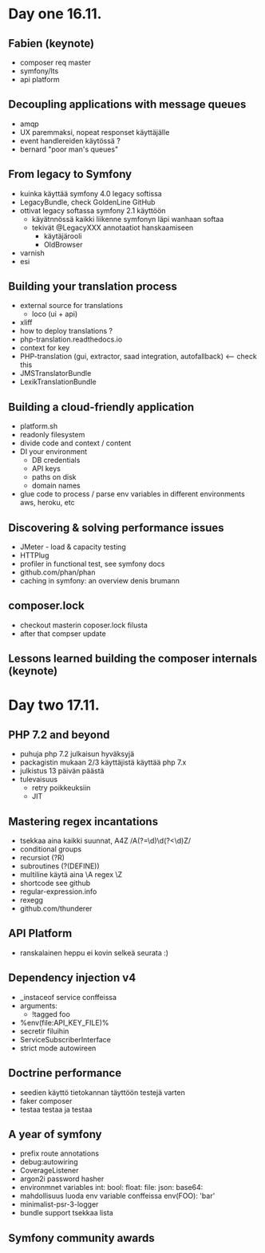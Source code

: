 # Day one 16.11.

## Fabien (keynote)

* composer req master
* symfony/lts
* api platform 

## Decoupling applications with message queues

* amqp
* UX paremmaksi, nopeat responset käyttäjälle
* event handlereiden käytössä ?
* bernard "poor man's queues"

## From legacy to Symfony

* kuinka käyttää symfony 4.0 legacy softissa
* LegacyBundle, check GoldenLine GitHub
* ottivat legacy softassa symfony 2.1 käyttöön
  * käyätnnössä kaikki liikenne symfonyn läpi wanhaan softaa
  * tekivät @LegacyXXX annotaatiot hanskaamiseen
    * käytäjärooli
    * OldBrowser
* varnish
* esi

## Building your translation process

* external source for translations
  * loco (ui + api)
* xliff
* how to deploy translations ?
* php-translation.readthedocs.io
* context for key
* PHP-translation (gui, extractor, saad integration, autofallback) <-- check this
* JMSTranslatorBundle
* LexikTranslationBundle

## Building a cloud-friendly application 

* platform.sh
* readonly filesystem
* divide code and context / content
* DI your environment
  * DB credentials
  * API keys
  * paths on disk
  * domain names
* glue code to process / parse env variables in different environments aws, heroku, etc

## Discovering & solving performance issues

* JMeter - load & capacity testing
* HTTPlug
* profiler in functional test, see symfony docs
* github.com/phan/phan
* caching in symfony: an overview denis brumann


## composer.lock

* checkout masterin coposer.lock filusta
* after that compser update


## Lessons learned building the composer internals (keynote)

# Day two 17.11.

## PHP 7.2 and beyond

* puhuja php 7.2 julkaisun hyväksyjä
* packagistin mukaan 2/3 käyttäjistä käyttää php 7.x
* julkistus 13 päivän päästä
* tulevaisuus
  * retry poikkeuksiin
  * JIT
  
## Mastering regex incantations

* tsekkaa aina kaikki suunnat, A4Z /A(?=\d)\d(?<\d)Z/
* conditional groups
* recursiot (?R)
* subroutines (?(DEFINE))
* multiline käytä aina \A regex \Z
* shortcode see github
* regular-expression.info
* rexegg
* github.com/thunderer

## API Platform

* ranskalainen heppu ei kovin selkeä seurata :)

## Dependency injection v4

* _instaceof service conffeissa
* arguments:
  - !tagged foo
* %env(file:API_KEY_FILE)%
* secretir filuihin
* ServiceSubscriberInterface
* strict mode autowireen

## Doctrine performance

* seedien käyttö tietokannan täyttöön testejä varten
* faker composer
* testaa testaa ja testaa

## A year of symfony

* prefix route annotations
* debug:autowiring
* CoverageListener
* argon2i password hasher
* environmnet variables int: bool: float: file: json: base64:
* mahdollisuus luoda env variable conffeissa env(FOO): 'bar'
* minimalist-psr-3-logger
* bundle support tsekkaa lista

## Symfony community awards






